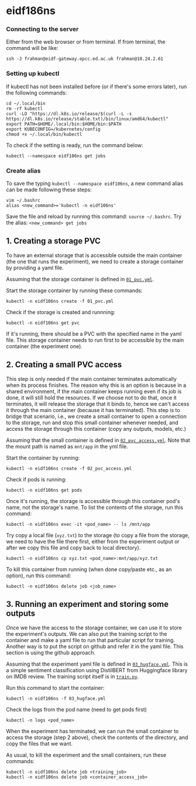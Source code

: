 # eidf186ns

### Connecting to the server
Either from the web browser or from terminal. If from terminal, the command will be like:

    ssh -J frahman@eidf-gateway.epcc.ed.ac.uk frahman@10.24.2.61

### Setting up kubectl
If kubectl has not been installed before (or if there's some errors later), run the following commands:

    cd ~/.local/bin
    rm -rf kubectl
    curl -LO "https://dl.k8s.io/release/$(curl -L -s https://dl.k8s.io/release/stable.txt)/bin/linux/amd64/kubectl"
    export PATH=$HOME/.local/bin:$HOME/bin:$PATH
    export KUBECONFIG=/kubernetes/config
    chmod +x ~/.local/bin/kubectl
To check if the setting is ready, run the command below:

    kubectl --namespace eidf106ns get jobs

### Create alias
To save the typing `kubectl --namespace eidf106ns`, a new command alias can be made following these steps:

    vim ~/.bashrc
    alias <new_command>='kubectl -n eidf106ns'

Save the file and reload by running this command: `source ~/.bashrc`.
Try the alias: `<new_command> get jobs`

## 1. Creating a storage PVC

To have an external storage that is accessible outside the main container (the one that runs the experiment), we need to create a storage container by providing a yaml file.

Assuming that the storage container is defined in [`01_pvc.yml`](https://github.com/rah-man/kube01/blob/main/01_pvc.yml).

Start the storage container by running these commands:

    kubectl -n eidf106ns create -f 01_pvc.yml

Check if the storage is created and runnning:

    kubectl -n eidf106ns get pvc 

If it's running, there should be a PVC with the specified name in the yaml file. This storage container needs to run first to be accessible by the main container (the experiment one).

## 2. Creating a small PVC access

This step is only needed if the main container terminates automatically when its process finishes. The reason why this is an option is because in a shared environment, if the main container keeps running even if its job is done, it will still hold the resources. If we choose not to do that, once it terminates, it will release the storage that it binds to, hence we can't access it through the main container (because it has terminated). This step is to bridge that scenario, i.e., we create a small container to open a connection to the storage, run and stop this small container whenever needed, and access the storage through this container (copy any outputs, models, etc.)

Assuming that the small container is defined in [`02_pvc_access.yml`](https://github.com/rah-man/kube01/blob/main/02_pvc_access.yml). Note that the mount path is named as `mnt/app` in the yml file.

Start the container by running:

    kubectl -n eidf106ns create -f 02_pvc_access.yml

Check if pods is running:

    kubectl -n eidf106ns get pods

Once it's running, the storage is accessible through this container pod's name, not the storage's name. To list the contents of the storage, run this command:

    kubectl -n eidf106ns exec -it <pod_name> -- ls /mnt/app

Try copy a local file (`xyz.txt`) to the storage (to copy a file from the storage, we need to have the file there first, either from the experiment output or after we copy this file and copy back to local directory). 

    kubectl -n eidf106ns cp xyz.txt <pod_name>:mnt/app/xyz.txt

To kill this container from running (when done copy/paste etc., as an option), run this command:

    kubectl -n eidf106ns delete job <job_name>

 
## 3. Running an experiment and storing some outputs

Once we have the access to the storage container, we can use it to store the experiment's outputs. We can also put the training script to the container and make a yaml file to run that particular script for training. Another way is to put the script on github and refer it in the yaml file. This section is using the github approach.

Assuming that the experiment yaml file is defined in [`03_hugface.yml`](https://github.com/rah-man/kube01/blob/main/03_hugface.yml). This is a simple sentiment classification using DistilBERT from Huggingface library on IMDB review. The training script itself is in [`train.py`](https://github.com/rah-man/kube01/blob/main/train.py).

Run this command to start the container:

    kubectl -n eidf106ns -f 03_hugface.yml

Check the logs from the pod name (need to get pods first)

    kubectl -n logs <pod_name>

When the experiment has terminated, we can run the small container to access the storage (step 2 above), check the contents of the directory, and copy the files that we want.

As usual, to kill the experiment and the small containers, run these commands:

    kubectl -n eidf106ns delete job <training_job>
    kubectl -n eidf106ns delete job <container_access_job>

